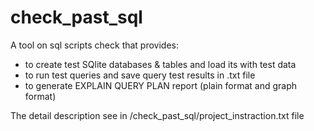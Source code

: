 # check_past_sql
A tool on sql scripts check that provides:

 - to create test SQlite databases & tables and load its with test data
 - to run test queries and save query test results in .txt file
 - to generate EXPLAIN QUERY PLAN report (plain format and graph format) 

The detail description see in /check_past_sql/project_instraction.txt file
